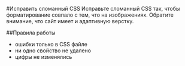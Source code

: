#Исправить сломанный CSS
Исправьте сломанный CSS так, чтобы форматирование совпало с тем, что на изображениях. 
Обратите внимание, что сайт имеет и адаптивную верстку.

##Правила работы
- ошибки только в CSS файле
- ни одно свойство не удалено
- цифры не изменялись

